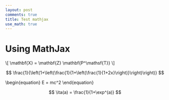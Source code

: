 ```yaml
---
layout: post
comments: true
title: Test mathjax
use_math: true
---
```


# Using MathJax

\\[ \mathbf{X} = \mathbf{Z} \mathbf{P^\mathsf{T}} \\]

$$ \frac{1}{\left(1+\left(\frac{1}{1+\left(\frac{1}{1+2x}\right)}\right)\right)} $$

\begin{equation}
   E = mc^2
\end{equation}

$$ \ita(a) = \frac{1}{1+\exp^(a)} $$
